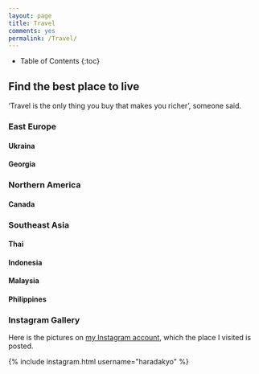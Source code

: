 ```yaml
---
layout: page
title: Travel
comments: yes
permalink: /Travel/
---
```


* Table of Contents
{:toc}

## Find the best place to live 
‘Travel is the only thing you buy that makes you richer’, someone said.

### East Europe
#### Ukraina
#### Georgia

### Northern America
#### Canada

### Southeast Asia
#### Thai
#### Indonesia
#### Malaysia
#### Philippines

### Instagram Gallery

Here is the pictures on [my Instagram account](https://www.instagram.com/haradakyo/?hl=en), which the place I visited is posted.

{% include instagram.html username="haradakyo" %} 